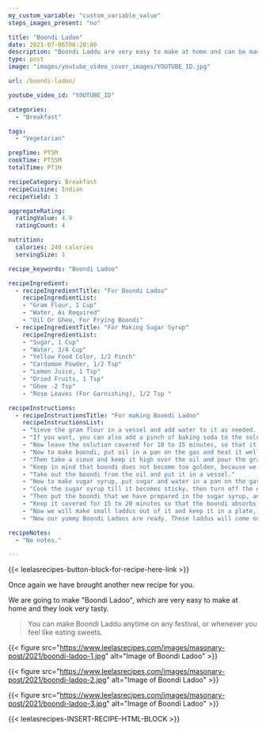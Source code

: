 ```yaml
---
my_custom_variable: "custom_variable_value"
steps_images_present: "no"

title: "Boondi Ladoo"
date: 2021-07-06T06:28:00
description: "Boondi Laddu are very easy to make at home and can be made anytime on any festival, or whenever you feel like eating sweets."
type: post
image: "images/youtube_video_cover_images/YOUTUBE_ID.jpg"

url: /boondi-ladoo/

youtube_video_id: "YOUTUBE_ID"

categories: 
  - "Breakfast"

tags:
  - "Vegetarian"

prepTime: PT5M
cookTime: PT55M
totalTime: PT1H

recipeCategory: Breakfast
recipeCuisine: Indian
recipeYield: 3

aggregateRating:
  ratingValue: 4.9
  ratingCount: 4

nutrition:
  calories: 240 calories
  servingSize: 1

recipe_keywords: "Boondi Ladoo"

recipeIngredient:
  - recipeIngredientTitle: "For Boondi Ladoo"
    recipeIngredientList:
    - "Gram Flour, 1 Cup" 
    - "Water, As Required" 
    - "Oil Or Ghee, For Frying Boondi" 
  - recipeIngredientTitle: "For Making Sugar Syrup"
    recipeIngredientList:
    - "Sugar, 1 Cup" 
    - "Water, 3/4 Cup" 
    - "Yellow Food Color, 1/2 Pinch" 
    - "Cardamom Powder, 1/2 Tsp" 
    - "Lemon Juice, 1 Tsp" 
    - "Dried Fruits, 1 Tsp" 
    - "Ghee -2 Tsp" 
    - "Rose Leaves (For Garnishing), 1/2 Tsp " 

recipeInstructions:
  - recipeInstructionsTitle: "For making Boondi Ladoo"
    recipeInstructionsList:
    - "Sieve the gram flour in a vessel and add water to it as needed. Then, make a thin batter." 
    - "If you want, you can also add a pinch of baking soda to the solution." 
    - "Now leave the solution covered for 10 to 15 minutes, so that it sets well." 
    - "Now to make boondi, put oil in a pan on the gas and heat it well." 
    - "Then take a sieve and keep it high over the oil and pour the gram flour mixture little by little, keeping in mind that the solution has to be kept in the oil by moving the hand." 
    - "Keep in mind that boondi does not become too golden, because we have to make laddus, so we have to cook it less and keep it a little soft." 
    - "Take out the boondi from the oil and put it in a vessel." 
    - "Now to make sugar syrup, put sugar and water in a pan on the gas and keep stirring till the sugar melts. Add a little yellow color, cardamom powder and lemon juice in it." 
    - "Cook the sugar syrup till it becomes sticky, then turn off the gas." 
    - "Then put the boondi that we have prepared in the sugar syrup, and mix it well and add dry fruits, almond shavings, rose leaves, and two spoons of ghee, and mix it well." 
    - "Keep it covered for 15 to 20 minutes so that the boondi absorbs the syrup well." 
    - "Now we will make small laddus out of it and keep it in a plate, and decorate it with rose leaves and cashew nuts." 
    - "Now our yummy Boondi Ladoos are ready. These laddus will come out indeed very tasty." 

recipeNotes:
  - "No notes." 

---
```


{{< leelasrecipes-button-block-for-recipe-here-link >}}

Once again we have brought  another new recipe for you.

We are going to make "Boondi Ladoo", which are very easy to make at home and they look very tasty.

> You can make Boondi Laddu anytime on any festival, or whenever you feel like eating sweets.

{{< figure src="https://www.leelasrecipes.com/images/masonary-post/2021/boondi-ladoo-1.jpg" alt="Image of Boondi Ladoo" >}}

{{< figure src="https://www.leelasrecipes.com/images/masonary-post/2021/boondi-ladoo-2.jpg" alt="Image of Boondi Ladoo" >}}

{{< figure src="https://www.leelasrecipes.com/images/masonary-post/2021/boondi-ladoo-3.jpg" alt="Image of Boondi Ladoo" >}}

{{< leelasrecipes-INSERT-RECIPE-HTML-BLOCK >}}

